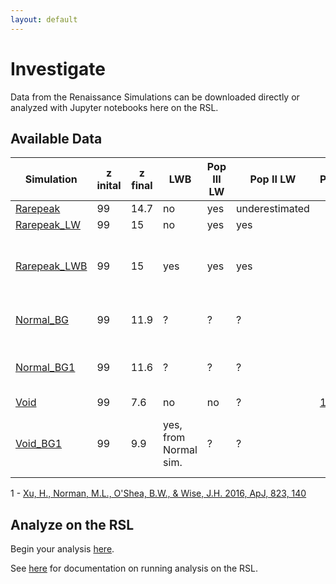 ```yaml
---
layout: default
---
```


# Investigate

Data from the Renaissance Simulations can be downloaded directly or analyzed with Jupyter notebooks here on the RSL.

## Available Data

Simulation | z inital | z final | LWB | Pop III LW | Pop II LW | Publications | Snapshots | Halo Catalogs | Merger Trees | Comments
-----------|----------|---------|-----|------------|-----------|--------------|-----------|---------------|--------------|------------
[Rarepeak](simulations/rarepeak.html)         | 99 | 14.7 | no                    | yes | underestimated | | yes | no  | no  |
[Rarepeak_LW](simulations/rarepeak_lw.html)   | 99 | 15   | no                    | yes | yes            | | yes | no  | no  |
[Rarepeak_LWB](simulations/rarepeak_lwb.html) | 99 | 15   | yes                   | yes | yes            | | yes | yes | yes | LWB from Wise & Abel (2005) with updated cosmology
[Normal_BG](simulations/normal_bg.html)       | 99 | 11.9 |                     ? |   ? |              ? | | yes | no  | no  | incorrect LW background
[Normal_BG1](simulations/normal_bg1.html)     | 99 | 11.6 |                     ? |   ? |              ? | | yes | yes | yes | self-consistent LW background
[Void](simulations/void.html)                 | 99 |  7.6 | no                    | no  |              ? | [1](http://adsabs.harvard.edu/abs/2016ApJ...823..140X) | yes | no  | no  |
[Void_BG1](simulations/void_bg1.html)         | 99 |  9.9 | yes, from Normal sim. |   ? |   ? | | yes | yes | yes | LW background from Normal region

1 - [Xu, H., Norman, M.L., O'Shea, B.W., & Wise, J.H. 2016, ApJ, 823, 140](http://adsabs.harvard.edu/abs/2016ApJ...823..140X)

## Analyze on the RSL

Begin your analysis [here](https://girder.rensimlab.xyz/#collection/59b04a0e38eed90001dcc45b).

See [here](documentation.html) for documentation on running analysis on the RSL.
